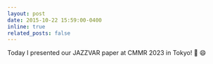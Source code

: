 ```yaml
---
layout: post
date: 2015-10-22 15:59:00-0400
inline: true
related_posts: false
---
```


Today I presented our JAZZVAR paper at CMMR 2023 in Tokyo!  :cherry_blossom: :smile:

